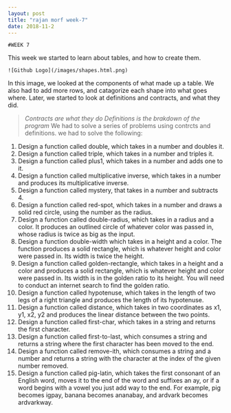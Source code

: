 ```yaml
---
layout: post
title: "rajan morf week-7"
date: 2018-11-2
---
```

```
#WEEK 7
```
This week we started to learn about tables, and how to create them.
```
![Github Logo](/images/shapes.html.png)
```
In this image, we looked at the components of what made up a table. We also had to add more rows, and catagorize each shape into what goes where. Later, we started to look at definitions and contracts, and what they did. 
>*Contracts are what they do* 
>*Definitions is the brakdown of the program*
We had to solve a series of problems using contrcts and definitions.
we had to solve the following:

1. Design a function called double, which takes in a number and doubles it.
2. Design a function called triple, which takes in a number and triples it.
3. Design a function called plus1, which takes in a number and adds one to it.
4. Design a function called multiplicative inverse, which takes in a number and produces its multiplicative inverse.
5. Design a function called mystery, that takes in a number and subtracts 4.
6. Design a function called red-spot, which takes in a number and draws a solid red circle, using the number as the radius.
7.  Design a function called double-radius, which takes in a radius and a color. It produces an outlined circle of whatever color was passed in, whose radius is twice as big as the input.
8.  Design a function double-width which takes in a height and a color. The function produces a solid rectangle, which is whatever height and color were passed in. Its width is twice the height.
9. Design a function called golden-rectangle, which takes in a height and a color and produces a solid rectangle, which is whatever height and color were passed in. Its width is in the golden ratio to its height. You will need to conduct an internet search to find the golden ratio.
10. Design a function called hypotenuse, which takes in the length of two legs of a right triangle and produces the length of its hypotenuse.
11. Design a function called distance, which takes in two coordinates as x1, y1, x2, y2 and produces the linear distance between the two points.
12. Design a function called first-char, which takes in a string and returns the first character.
13. Design a function called first-to-last, which consumes a string and returns a string where the first character has been moved to the end.
14.  Design a function called remove-ith, which consumes a string and a number and returns a string with the character at the index of the given number removed.
15.  Design a function called pig-latin, which takes the first consonant  of an English word, moves it to the end of the word and suffixes an ay, or if a word begins with a vowel you just add way to the end. For example, pig becomes igpay, banana becomes ananabay, and ardvark becomes ardvarkway.















